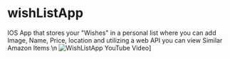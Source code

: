 # wishListApp
IOS App that stores your "Wishes" in a personal list where you can add Image, Name, Price, location and utilizing a web API you can view Similar Amazon Items \n
![WishListApp YouTube Video](https://img.youtube.com/vi/XHECZDy_ctg/0.jpg)]


